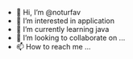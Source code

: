 - 👋 Hi, I’m @noturfav
- 👀 I’m interested in application 
- 🌱 I’m currently learning java
- 💞️ I’m looking to collaborate on ...
- 📫 How to reach me ...

<!---
noturfav/noturfav is a ✨ special ✨ repository because its `README.md` (this file) appears on your GitHub profile.
You can click the Preview link to take a look at your changes.
--->
